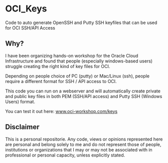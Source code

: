 # OCI_Keys
Code to auto generate OpenSSH and Putty SSH keyfiles that can be used for OCI SSH/API Access

## Why?
I have been organizing hands-on workshop for the Oracle Cloud Infrastructure and found that people (especially windows-based users) struggle creating the right kind of key files for OCI. 

Depending on people choice of PC (putty) or Mac/Linux (ssh), people require a different format for SSH / API access to OCI.

This code you can run on a webserver and will automatically create private and public key files in both PEM (SSH/API access) and Putty SSH (Windows Users) format.

You can test it out here:
www.oci-workshop.com/keys

## Disclaimer
This is a personal repositorie. Any code, views or opinions represented here are personal and belong solely to me and do not represent those of people, institutions or organizations that I may or may not be associated with in professional or personal capacity, unless explicitly stated.


